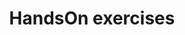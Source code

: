 ---
layout: default
title: HandsOn exercises
permalink: /handson/
nav_order: 8
has_children: true
---